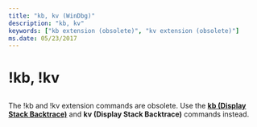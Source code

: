 ```yaml
---
title: "kb, kv (WinDbg)"
description: "kb, kv"
keywords: ["kb extension (obsolete)", "kv extension (obsolete)"]
ms.date: 05/23/2017
---
```


# !kb, !kv


## <span id="ddk__k__dbg"></span><span id="DDK__K__DBG"></span>


The !kb and !kv extension commands are obsolete. Use the [**kb (Display Stack Backtrace)**](k--kb--kc--kd--kp--kp--kv--display-stack-backtrace-.md) and **kv (Display Stack Backtrace)** commands instead.

 

 






